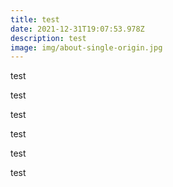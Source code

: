 ```yaml
---
title: test
date: 2021-12-31T19:07:53.978Z
description: test
image: img/about-single-origin.jpg
---
```

test

test

test

test

test

test